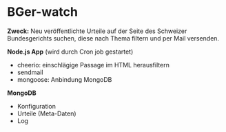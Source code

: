# BGer-watch

**Zweck:** Neu veröffentlichte Urteile auf der Seite des Schweizer Bundesgerichts suchen, diese nach Thema filtern und per Mail versenden.

**Node.js App** (wird durch Cron job gestartet)

- cheerio: einschlägige Passage im HTML herausfiltern
- sendmail
- mongoose: Anbindung MongoDB

**MongoDB**

- Konfiguration
- Urteile (Meta-Daten)
- Log